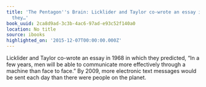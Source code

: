 ```yaml
---
title: 'The Pentagon''s Brain: Licklider and Taylor co-wrote an essay in 1968 in which
  they…'
book_uuid: 2ca8d9ad-3c3b-4ac6-97ad-e93c52f140a0
location: No title
source: ibooks
highlighted_on: '2015-12-07T00:00:00.000Z'
---
```


Licklider and Taylor co-wrote an essay in 1968 in which they predicted, “In a few years, men will be able to communicate more effectively through a machine than face to face.” By 2009, more electronic text messages would be sent each day than there were people on the planet.